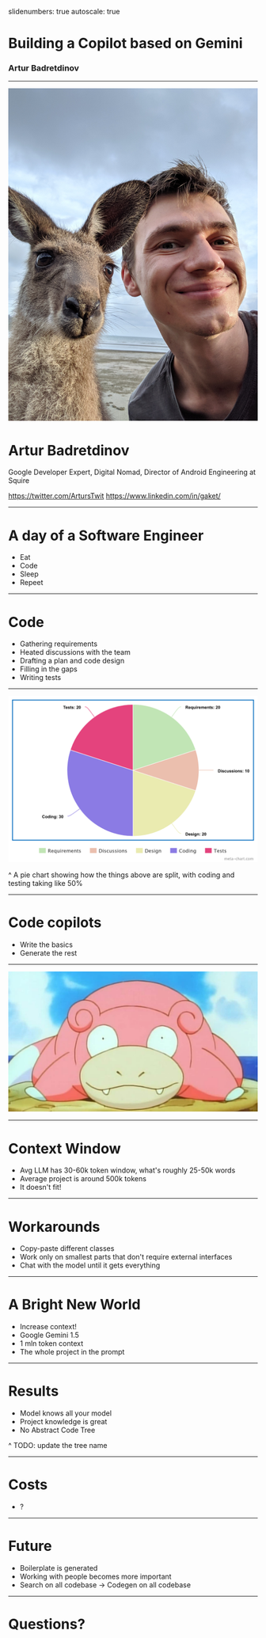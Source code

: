 slidenumbers: true
autoscale: true

# Building a Copilot based on Gemini
### Artur Badretdinov

---

![left](img/Aussie.jpeg)

# Artur Badretdinov

Google Developer Expert,
Digital Nomad,
Director of Android Engineering at Squire

https://twitter.com/ArtursTwit
https://www.linkedin.com/in/gaket/

---

# A day of a Software Engineer

* Eat
* Code 
* Sleep
* Repeet

---

# Code

* Gathering requirements
* Heated discussions with the team
* Drafting a plan and code design
* Filling in the gaps
* Writing tests

---

![fit](img/time_distribution.png)

^ A pie chart showing how the things above are split, with coding and testing taking like 50%

---

# Code copilots

* Write the basics
* Generate the rest

---

![](img/not_so_fast.jpg)

---

# Context Window

* Avg LLM has 30-60k token window, what's roughly 25-50k words
* Average project is around 500k tokens
* It doesn't fit!

---

# Workarounds

* Copy-paste different classes
* Work only on smallest parts that don't require external interfaces
* Chat with the model until it gets everything

---

# A Bright New World

* Increase context!
* Google Gemini 1.5
* 1 mln token context
* The whole project in the prompt

---

# Results

* Model knows all your model
* Project knowledge is great
* No Abstract Code Tree

^ TODO: update the tree name

---

# Costs

* ?

---

# Future

* Boilerplate is generated
* Working with people becomes more important
* Search on all codebase -> Codegen on all codebase

---

# Questions?